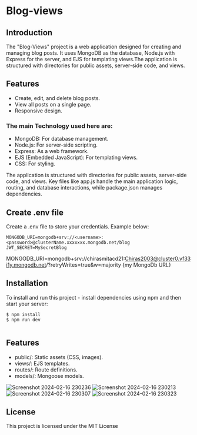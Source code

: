 # Blog-views

## Introduction

The "Blog-Views" project is a web application designed for creating and managing blog posts. It uses MongoDB as the database, Node.js with Express for the server, and EJS for templating views.The application is structured with directories for public assets, server-side code, and views.

## Features
- Create, edit, and delete blog posts.
- View all posts on a single page.
- Responsive design.

### The main Technology used here are:

- MongoDB: For database management.
- Node.js: For server-side scripting.
- Express: As a web framework.
- EJS (Embedded JavaScript): For templating views.
- CSS: For styling.

The application is structured with directories for public assets, server-side code, and views. Key files like app.js handle the main application logic, routing, and database interactions, while package.json manages dependencies.
## Create .env file
Create a .env file to store your credentials. Example below:

```
MONGODB_URI=mongodb+srv://<username>:<password>@clusterName.xxxxxxx.mongodb.net/blog
JWT_SECRET=MySecretBlog
```
MONGODB_URI=mongodb+srv://chirasmitacd21:Chiras2003@cluster0.vf33i1y.mongodb.net/?retryWrites=true&w=majority
{my MongoDb URL}

## Installation
To install and run this project - install dependencies using npm and then start your server:

```
$ npm install
$ npm run dev


```
## Features
- public/: Static assets (CSS, images).
- views/: EJS templates.
- routes/: Route definitions.
- models/: Mongoose models.


![Screenshot 2024-02-16 230236](https://github.com/Chiram01/sipassignment/assets/139802844/115d756a-87dd-44e9-9823-1cd7c1018492)
![Screenshot 2024-02-16 230213](https://github.com/Chiram01/sipassignment/assets/139802844/cc23e263-7a5e-41bf-8f1c-167228ed1e60)
![Screenshot 2024-02-16 230307](https://github.com/Chiram01/sipassignment/assets/139802844/63134807-c3e8-4885-b2d9-ba9b4e1f8bfd)
![Screenshot 2024-02-16 230323](https://github.com/Chiram01/sipassignment/assets/139802844/bc2ebd71-0a17-40d0-9238-0659c5f6f991)

## License
This project is licensed under the MIT License
